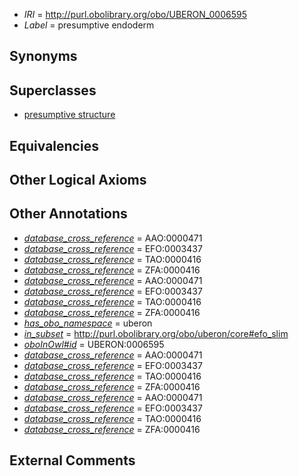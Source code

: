  * *IRI* = http://purl.obolibrary.org/obo/UBERON_0006595
 * *Label* = presumptive endoderm

## Synonyms


## Superclasses

 * [presumptive structure](../../UBERON/98/UBERON_0006598.md)

## Equivalencies


## Other Logical Axioms


## Other Annotations

 * *[database_cross_reference](../../ef/oboInOwl#hasDbXref.md)* = AAO:0000471
 * *[database_cross_reference](../../ef/oboInOwl#hasDbXref.md)* = EFO:0003437
 * *[database_cross_reference](../../ef/oboInOwl#hasDbXref.md)* = TAO:0000416
 * *[database_cross_reference](../../ef/oboInOwl#hasDbXref.md)* = ZFA:0000416
 * *[database_cross_reference](../../ef/oboInOwl#hasDbXref.md)* = AAO:0000471
 * *[database_cross_reference](../../ef/oboInOwl#hasDbXref.md)* = EFO:0003437
 * *[database_cross_reference](../../ef/oboInOwl#hasDbXref.md)* = TAO:0000416
 * *[database_cross_reference](../../ef/oboInOwl#hasDbXref.md)* = ZFA:0000416
 * *[has_obo_namespace](../../ce/oboInOwl#hasOBONamespace.md)* = uberon
 * *[in_subset](../../et/oboInOwl#inSubset.md)* = http://purl.obolibrary.org/obo/uberon/core#efo_slim
 * *[oboInOwl#id](../../id/oboInOwl#id.md)* = UBERON:0006595
 * *[database_cross_reference](../../ef/oboInOwl#hasDbXref.md)* = AAO:0000471
 * *[database_cross_reference](../../ef/oboInOwl#hasDbXref.md)* = EFO:0003437
 * *[database_cross_reference](../../ef/oboInOwl#hasDbXref.md)* = TAO:0000416
 * *[database_cross_reference](../../ef/oboInOwl#hasDbXref.md)* = ZFA:0000416
 * *[database_cross_reference](../../ef/oboInOwl#hasDbXref.md)* = AAO:0000471
 * *[database_cross_reference](../../ef/oboInOwl#hasDbXref.md)* = EFO:0003437
 * *[database_cross_reference](../../ef/oboInOwl#hasDbXref.md)* = TAO:0000416
 * *[database_cross_reference](../../ef/oboInOwl#hasDbXref.md)* = ZFA:0000416

## External Comments

